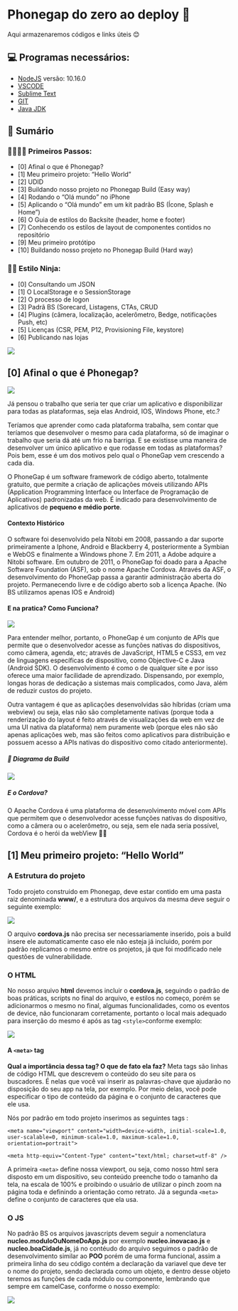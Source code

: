 # Phonegap do zero ao deploy 🚀
Aqui armazenaremos códigos e links úteis 😊

## 💻 Programas necessários:
* [NodeJS](https://nodejs.org/en/) versão: 10.16.0
* [VSCODE](https://code.visualstudio.com/)
* [Sublime Text](https://www.sublimetext.com/3)
* [GIT](https://git-scm.com/downloads)
* [Java JDK](https://www.oracle.com/technetwork/java/javase/downloads/jdk12-downloads-5295953.html)


## 📔 Sumário
### 👩‍🚀👨‍🚀 Primeiros Passos:
* [0] Afinal o que é Phonegap?
* [1] Meu primeiro projeto: “Hello World”
* [2] UDID 
* [3] Buildando nosso projeto no Phonegap Build (Easy way)
* [4] Rodando o “Olá mundo” no iPhone
* [5] Aplicando o “Olá mundo” em um kit padrão BS (Ícone, Splash e Home”)
* [6] O Guia de estilos do Backsite (header, home e footer)
* [7] Conhecendo os estilos de layout de componentes contidos no repositório
* [9] Meu primeiro protótipo
* [10] Buildando nosso projeto no Phonegap Build (Hard way)

### 🐱‍👤 Estilo Ninja:
* [0] Consultando um JSON 
* [1] O LocalStorage e o SessionStorage
* [2] O processo de logon
* [3] Padrã BS (Sorecard, Listagens, CTAs, CRUD
* [4] Plugins (câmera, localização, acelerômetro, Bedge,  notificações Push, etc)
* [5] Licenças (CSR, PEM, P12, Provisioning File, keystore)
* [6] Publicando nas lojas

![](https://i.imgur.com/4RhdKcy.jpg)


## [0] Afinal o que é Phonegap?
![](https://phonegap.com/blog/uploads/2013-02/cordova-phonegap-build.jpg)

Já pensou o trabalho que seria ter que criar um aplicativo e disponibilizar para todas as plataformas, seja elas Android, IOS, Windows Phone, etc.?

Teríamos que aprender como cada plataforma trabalha, sem contar que teríamos que desenvolver o mesmo para cada plataforma, só de imaginar o trabalho que seria dá até um frio na barriga. E se existisse uma maneira de desenvolver um único aplicativo e que rodasse em todas as plataformas? Pois bem, esse é um dos motivos pelo qual o PhoneGap vem crescendo a cada dia.

O PhoneGap é um software framework de código aberto, totalmente gratuito, que permite a criação de aplicações móveis utilizando APIs (Application Programming Interface ou Interface de Programação de Aplicativos) padronizadas da web. É indicado para desenvolvimento de aplicativos de **pequeno e médio porte**.

#### Contexto Histórico
O software foi desenvolvido pela Nitobi em 2008, passando a dar suporte primeiramente a Iphone, Android e Blackberry 4, posteriormente a Symbian e WebOS e finalmente a Windows phone 7. Em 2011, a Adobe adquire a Nitobi software. Em outubro de 2011, o PhoneGap foi doado para a Apache Software Foundation (ASF), sob o nome Apache Cordova. Através da ASF, o desenvolvimento do PhoneGap passa a garantir administração aberta do projeto. Permanecendo livre e de código aberto sob a licença Apache. 
(No BS utilizamos apenas IOS e Android)

#### E na pratica? Como Funciona?
![](https://arquivo.devmedia.com.br/artigos/guias/funcionamento_cordova.png)

Para entender melhor, portanto, o PhoneGap é um conjunto de APIs que permite que o desenvolvedor acesse as funções nativas do dispositivos, como câmera, agenda, etc; através de JavaScript, HTML5 e CSS3, em vez de linguagens específicas de dispositivo, como Objective-C e Java (Android SDK). 
O desenvolvimento é como o de qualquer site e por isso oferece uma maior facilidade de aprendizado. Dispensando, por exemplo, longas horas de dedicação a sistemas mais complicados, como Java, além de reduzir custos do projeto.

Outra vantagem é que as aplicações desenvolvidas são híbridas (criam uma webview) ou seja, elas não são completamente nativas (porque toda a renderização do layout é feito através de visualizações da web em vez de uma UI nativa da plataforma) nem puramente web (porque eles não são apenas aplicações web, mas são feitos como aplicativos para distribuição e possuem acesso a APIs nativas do dispositivo como citado anteriormente).

##### 🤖 Diagrama da Build 
![](https://build.phonegap.com/images/marketing/build-diagram.png)

##### E o Cordova? 
O Apache Cordova é uma plataforma de desenvolvimento móvel com APIs que permitem que o desenvolvedor acesse funções nativas do dispositivo, como a câmera ou o acelerômetro, ou seja, sem ele nada seria possível, Cordova é o herói da webView 🐱‍🏍 



## [1] Meu primeiro projeto: “Hello World”

### A Estrutura do projeto
Todo projeto construido em Phonegap, deve estar contido em uma pasta raiz denominada **www/**, e a estrutura dos arquivos da mesma deve seguir o seguinte exemplo:

![](https://i.imgur.com/FnDt0df.png)

O arquivo **cordova.js** não precisa ser necessariamente inserido, pois a build insere ele automaticamente caso ele não esteja já incluido, porém por padrão replicamos o mesmo entre os projetos, já que foi modificado nele questões de vulnerabilidade.

### O HTML 
No nosso arquivo **html** devemos incluir o **cordova.js**, seguindo o padrão de boas práticas, scripts no final do arquivo, e estilos no começo, porém se adicionarmos o mesmo no final, algumas funcionalidades, como os eventos de device, não funcionaram corretamente, portanto o local mais adequado para inserção do mesmo é após as tag `<style>`conforme exemplo:

![](https://i.imgur.com/Tc4yp9I.png)
  
#### A `<meta>` tag

**Qual a importância dessa tag? O que de fato ela faz?**
Meta tags são linhas de código HTML que descrevem o conteúdo do seu site para os buscadores. 
É nelas que você vai inserir as palavras-chave que ajudarão no disposição do seu app na tela, por exemplo. Por meio delas, você pode especificar o tipo de conteúdo da página e o conjunto de caracteres que ele usa. 

Nós por padrão em todo projeto inserimos as seguintes tags <meta>: 

`<meta name="viewport" content="width=device-width, initial-scale=1.0, user-scalable=0, minimum-scale=1.0, maximum-scale=1.0, orientation=portrait">`

`<meta http-equiv="Content-Type" content="text/html; charset=utf-8" />`

A primeira `<meta>` define nossa viewport, ou seja, como nosso html sera disposto em um dispositivo, seu conteúdo preenche todo o tamanho da tela, na escala de 100% e proibindo o usuário de utilizar o pinch zoom na página toda e definindo a orientação como retrato.
Já a segunda `<meta>` define o conjunto de caracteres que ela usa.

### O JS
No padrão BS os arquivos javascripts devem seguir a nomenclatura **nucleo.moduloOuNomeDoApp.js** por exemplo **nucleo.inovacao.js** e **nucleo.boaCidade.js**, já no contéudo do arquivo seguimos o padrão de desenvolvimento similar ao **POO** porém de uma forma funcional, assim a primeira linha do seu código contém a declaração da variavel que deve ter o nome do projeto, sendo declarada como um objeto, e dentro desse objeto teremos as funções de cada módulo ou componente, lembrando que sempre em camelCase, conforme o nosso exemplo:

![](https://i.imgur.com/anVlvKT.png)
